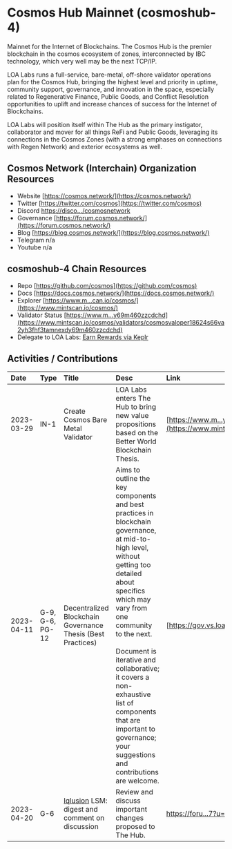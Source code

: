 # Cosmos Hub Mainnet (cosmoshub-4)

Mainnet for the Internet of Blockchains. The Cosmos Hub is the premier blockchain in the cosmos ecosystem of zones, interconnected by IBC technology, which very well may be the next TCP/IP. 

LOA Labs runs a full-service, bare-metal, off-shore validator operations plan for the Cosmos Hub, bringing the highest level and priority in uptime, community support, governance, and innovation in the space, especially related to Regenerative Finance, Public Goods, and Conflict Resolution opportunities to uplift and increase chances of success for the Internet of Blockchains. 

LOA Labs will position itself within The Hub as the primary instigator, collaborator and mover for all things ReFi and Public Goods, leveraging its connections in the Cosmos Zones (with a strong emphases on connections with Regen Network) and exterior ecosystems as well.  

## Cosmos Network (Interchain) Organization Resources

* Website [https://cosmos.network/](https://cosmos.network/)
* Twitter [https://twitter.com/cosmos](https://twitter.com/cosmos)
* Discord [https://disco.../cosmosnetwork](https://discord.com/invite/cosmosnetwork)
* Governance [https://forum.cosmos.network/](https://forum.cosmos.network/)
* Blog [https://blog.cosmos.network/](https://blog.cosmos.network/)
* Telegram n/a
* Youtube n/a

## cosmoshub-4 Chain Resources

* Repo [https://github.com/cosmos](https://github.com/cosmos)
* Docs [https://docs.cosmos.network/](https://docs.cosmos.network/)
* Explorer [https://www.m...can.io/cosmos/](https://www.mintscan.io/cosmos/)
* Validator Status [https://www.m...y69m460zzcdchd](https://www.mintscan.io/cosmos/validators/cosmosvaloper18624s66va2yh3fhf3tamnexdy69m460zzcdchd)
* Delegate to LOA Labs: [Earn Rewards via Keplr](https://wallet.keplr.app/chains/cosmos-hub?modal=validator&chain=cosmoshub-4&validator_address=cosmosvaloper18624s66va2yh3fhf3tamnexdy69m460zzcdchd&referral=true)

## Activities / Contributions
| Date | Type | Title | Desc | Link |
| :----------- | :---- | :------------ | :-------------------------------- | :---- |
| 2023-03-29 | IN-1 | Create Cosmos Bare Metal Validator | LOA Labs enters The Hub to bring new value propositions based on the Better World Blockchain Thesis. | [https://www.m...y69m460zzcdchd](https://www.mintscan.io/cosmos/validators/cosmosvaloper18624s66va2yh3fhf3tamnexdy69m460zzcdchd) |
| 2023-04-11 | G-9, G-6, PG-12 | Decentralized Blockchain Governance Thesis (Best Practices) | Aims to outline the key components and best practices in blockchain governance, at mid-to-high level, without getting too detailed about specifics which may vary from one community to the next.<br><br>Document is iterative and collaborative; it covers a non-exhaustive list of components that are important to governance; your suggestions and contributions are welcome. | [https://gov.vs.loalabs.io/](https://gov.vs.loalabs.io/) |
| 2023-04-20 | G-6 | [Iqlusion](https://twitter.com/iqlusioninc) LSM: digest and comment on discussion | Review and discuss important changes proposed to The Hub.  | [ https://foru...7?u=alphabiota]( https://forum.cosmos.network/t/signaling-proposal-draft-add-liquid-staking-module-to-the-cosmos-hub/10368/57?u=alphabiota) |